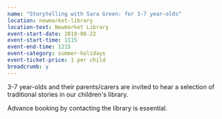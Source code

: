 ```yaml
---
name: "Storytelling with Sara Green: for 3-7 year-olds"
location: newmarket-library
location-text: Newmarket Library
event-start-date: 2019-08-22
event-start-time: 1115
event-end-time: 1215
event-category: summer-holidays
event-ticket-price: 1 per child
breadcrumb: y
---
```


3-7 year-olds and their parents/carers are invited to hear a selection of traditional stories in our children's library.

Advance booking by contacting the library is essential.

